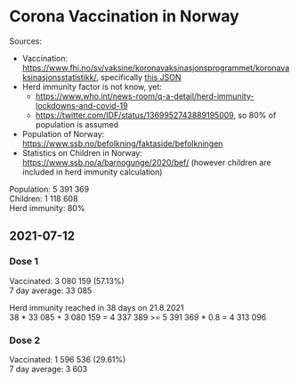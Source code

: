 # Corona Vaccination in Norway

Sources:

- Vaccination: <https://www.fhi.no/sv/vaksine/koronavaksinasjonsprogrammet/koronavaksinasjonsstatistikk/>, specifically [this JSON](https://www.fhi.no/api/chartdata/api/99119)
- Herd immunity factor is not know, yet:
  - <https://www.who.int/news-room/q-a-detail/herd-immunity-lockdowns-and-covid-19>
  - <https://twitter.com/IDF/status/1369952743889195009>, so 80% of population is assumed
- Population of Norway: <https://www.ssb.no/befolkning/faktaside/befolkningen>
- Statistics on Children in Norway: https://www.ssb.no/a/barnogunge/2020/bef/ (however children are included in herd immunity calculation)

Population: 5 391 369  
Children: 1 118 608  
Herd immunity: 80%  

## 2021-07-12

### Dose 1

Vaccinated: 3 080 159 (57.13%)  
7 day average: 33 085

Herd immunity reached in 38 days on 21.8.2021  
38 * 33 085 + 3 080 159 = 4 337 389 >= 5 391 369 * 0.8 = 4 313 096

### Dose 2

Vaccinated: 1 596 536 (29.61%)  
7 day average: 3 603

